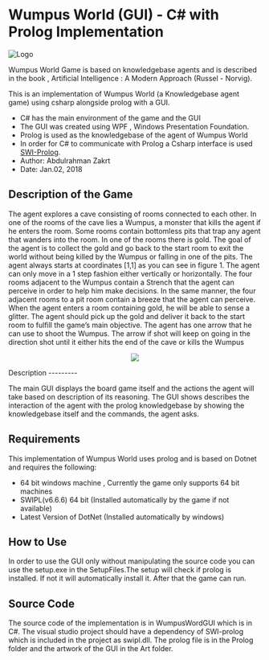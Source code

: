 # Wumpus World (GUI) - C# with Prolog Implementation 


![Logo](https://github.com/abdulzakrt/WumpusWorld-CSharp/blob/master/WumpusWordGUI/Art/LogoSmaller.png "Logo")

Wumpus World Game is based on knowledgebase agents and is described in the book , Artificial Intelligence : A Modern Approach (Russel - Norvig).

This is an implementation of Wumpus World (a Knowledgebase agent game) using csharp alongside prolog with a GUI.
* C# has the main environment of the game and the GUI
* The GUI was created using WPF , Windows Presentation Foundation.
* Prolog is used as the knowledgebase of the agent of Wumpus World
* In order for C# to communicate with Prolog a Csharp interface is used [SWI-Prolog](http://www.lesta.de/prolog/swiplcs/Generated/Index.aspx).
* Author: Abdulrahman Zakrt 
* Date: Jan.02, 2018

Description of the Game
---------
The agent explores a cave consisting of rooms connected to each other. In one of the rooms of the cave lies a Wumpus, a monster that kills the agent if he enters the room. Some rooms contain bottomless pits that trap any agent that wanders into the room. In one of the rooms there is gold. The goal of the agent is to collect the gold and go back to the start room to exit the world without being killed by the Wumpus or falling in one of the pits. The agent always starts at coordinates [1,1] as you can see in figure 1. The agent can only move in a 1 step fashion either vertically or horizontally. The four rooms adjacent to the Wumpus contain a Strench that the agent can perceive in order to help him make decisions. In the same manner, the four adjacent rooms to a pit room contain a breeze that the agent can perceive. When the agent enters a room containing gold, he will be able to sense a glitter. The agent should pick up the gold and deliver it back to the start room to fulfill the game’s main objective. The agent has one arrow that he can use to shoot the Wumpus. The arrow if shot will keep on going in the direction shot until it either hits the end of the cave or kills the Wumpus
<p align="center">
<img src ="https://github.com/abdulzakrt/WumpusWorld-CSharp/blob/master/WumpusWordGUI/Art/wumpusmap.png" />
</p>
Description
---------

The main GUI displays the board game itself and the actions the agent will take based on description of its reasoning. The GUI shows describes
the interaction of the agent with the prolog knowledgebase by showing the knowledgebase itself and the commands, the agent asks.


Requirements
---------

This implementation of Wumpus World uses prolog and is based on Dotnet and requires the following:
* 64 bit windows machine , Currently the game only supports 64 bit machines
* SWIPL(v6.6.6) 64 bit (Installed automatically by the game if not available)
* Latest Version of DotNet (Installed automatically by windows)


How to Use
---------

In order to use the GUI only without manipulating the source code you can use the setup.exe in the SetupFiles.The setup will check if prolog 
is installed. If not it will automatically install it. After that the game can run.

Source Code
---------

The source code of the implementation is in WumpusWordGUI which is in C#. The visual studio project should have a dependency of SWI-prolog which
is included in the project as swipl.dll. The prolog file is in the Prolog folder and the artwork of the GUI in the Art folder.

<meta name="google-site-verification" content="UkfV5e7q6XWwIaPyQkdp7sAU_ZFbZg-YG9ecnoSV_Es" />
